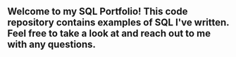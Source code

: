 

## Welcome to my SQL Portfolio! This code repository contains examples of SQL I've written. Feel free to take a look at and reach out to me with any questions.
